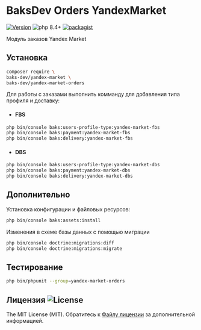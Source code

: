 # BaksDev Orders YandexMarket

[![Version](https://img.shields.io/badge/version-7.2.13-blue)](https://github.com/baks-dev/yandex-market-orders/releases)
![php 8.4+](https://img.shields.io/badge/php-min%208.4-red.svg)
[![packagist](https://img.shields.io/badge/packagist-green)](https://packagist.org/packages/baks-dev/yandex-market-orders)

Модуль заказов Yandex Market

## Установка

``` bash
composer require \
baks-dev/yandex-market \
baks-dev/yandex-market-orders
```

Для работы с заказами выполнить комманду для добавления типа профиля и доставку:

* #### FBS

``` bash
php bin/console baks:users-profile-type:yandex-market-fbs
php bin/console baks:payment:yandex-market-fbs
php bin/console baks:delivery:yandex-market-fbs
```

* #### DBS

``` bash
php bin/console baks:users-profile-type:yandex-market-dbs
php bin/console baks:payment:yandex-market-dbs
php bin/console baks:delivery:yandex-market-dbs
```

## Дополнительно

Установка конфигурации и файловых ресурсов:

``` bash
php bin/console baks:assets:install
```

Изменения в схеме базы данных с помощью миграции

``` bash
php bin/console doctrine:migrations:diff
php bin/console doctrine:migrations:migrate
```

## Тестирование

``` bash
php bin/phpunit --group=yandex-market-orders
```

## Лицензия ![License](https://img.shields.io/badge/MIT-green)

The MIT License (MIT). Обратитесь к [Файлу лицензии](LICENSE.md) за дополнительной информацией.
